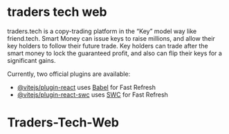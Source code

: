 # traders tech web

traders.tech is a copy-trading platform in the “Key” model way like friend.tech. Smart Money can issue keys to raise millions, and allow their key holders to follow their future trade. Key holders can trade after the smart money to lock the guaranteed profit, and also can flip their keys for a significant gains.

Currently, two official plugins are available:

- [@vitejs/plugin-react](https://github.com/vitejs/vite-plugin-react/blob/main/packages/plugin-react/README.md) uses [Babel](https://babeljs.io/) for Fast Refresh
- [@vitejs/plugin-react-swc](https://github.com/vitejs/vite-plugin-react-swc) uses [SWC](https://swc.rs/) for Fast Refresh

# Traders-Tech-Web

